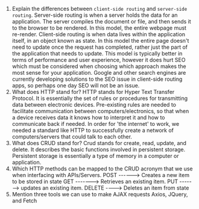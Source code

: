 1.  Explain the differences between `client-side routing` and `server-side routing`.
Server-side routing is when a server holds the data for an application. The server compiles the document or file, and then sends it to the browser to be rendered. In this model, the entire webpage must re-render. Client-side routing is when data lives within the application itself, in an object known as state. In this model the entire page doesn't need to update once the request has completed, rather just the part of the application that needs to update. This model is typically better in terms of performance and user experience, however it does hurt SEO which must be considered when choosing which approach makes the most sense for your application. Google and other search engines are currently developing solutions to the SEO issue in client-side routing apps, so perhaps one day SEO will not be an issue. 
1.  What does HTTP stand for?
HTTP stands for Hyper Text Transfer Protocol. It is essentially the set of rules or procedures for transmitting data between electronic devices. Pre-existing rules are needed to facilitate communication between computers/electronics, so that when a device receives data it knows how to interpret it and how to communicate back if needed. In order for 'the internet' to work, we needed a standard like HTTP to successfully create a network of computers/servers that could talk to each other. 
1.  What does CRUD stand for?
Crud stands for create, read, update, and delete. It describes the basic functions involved in persistent storage. Persistent storage is essentially a type of memory in a computer or application. 
1.  Which HTTP methods can be mapped to the CRUD acronym that we use when interfacing with APIs/Servers.
POST ------> Creates a new item to be stored in state
GET -------> Retrieves an existing item.
PUT -------> updates an existing item.
DELETE ----> Deletes an item from state
1.  Mention three tools we can use to make AJAX requests
Axios, JQuery, and Fetch 